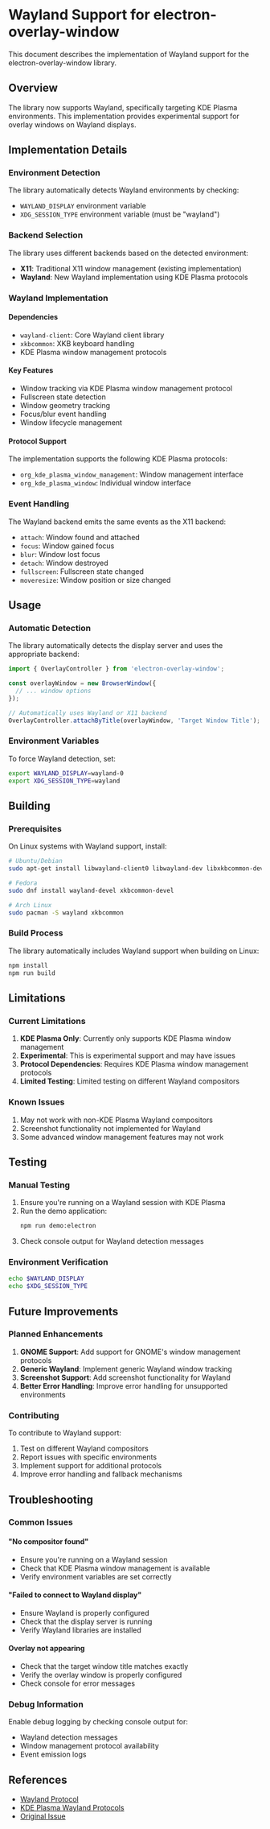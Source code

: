 # Wayland Support for electron-overlay-window

This document describes the implementation of Wayland support for the electron-overlay-window library.

## Overview

The library now supports Wayland, specifically targeting KDE Plasma environments. This implementation provides experimental support for overlay windows on Wayland displays.

## Implementation Details

### Environment Detection

The library automatically detects Wayland environments by checking:
- `WAYLAND_DISPLAY` environment variable
- `XDG_SESSION_TYPE` environment variable (must be "wayland")

### Backend Selection

The library uses different backends based on the detected environment:
- **X11**: Traditional X11 window management (existing implementation)
- **Wayland**: New Wayland implementation using KDE Plasma protocols

### Wayland Implementation

#### Dependencies
- `wayland-client`: Core Wayland client library
- `xkbcommon`: XKB keyboard handling
- KDE Plasma window management protocols

#### Key Features
- Window tracking via KDE Plasma window management protocol
- Fullscreen state detection
- Window geometry tracking
- Focus/blur event handling
- Window lifecycle management

#### Protocol Support
The implementation supports the following KDE Plasma protocols:
- `org_kde_plasma_window_management`: Window management interface
- `org_kde_plasma_window`: Individual window interface

### Event Handling

The Wayland backend emits the same events as the X11 backend:
- `attach`: Window found and attached
- `focus`: Window gained focus
- `blur`: Window lost focus
- `detach`: Window destroyed
- `fullscreen`: Fullscreen state changed
- `moveresize`: Window position or size changed

## Usage

### Automatic Detection
The library automatically detects the display server and uses the appropriate backend:

```typescript
import { OverlayController } from 'electron-overlay-window';

const overlayWindow = new BrowserWindow({
  // ... window options
});

// Automatically uses Wayland or X11 backend
OverlayController.attachByTitle(overlayWindow, 'Target Window Title');
```

### Environment Variables
To force Wayland detection, set:
```bash
export WAYLAND_DISPLAY=wayland-0
export XDG_SESSION_TYPE=wayland
```

## Building

### Prerequisites
On Linux systems with Wayland support, install:
```bash
# Ubuntu/Debian
sudo apt-get install libwayland-client0 libwayland-dev libxkbcommon-dev

# Fedora
sudo dnf install wayland-devel xkbcommon-devel

# Arch Linux
sudo pacman -S wayland xkbcommon
```

### Build Process
The library automatically includes Wayland support when building on Linux:
```bash
npm install
npm run build
```

## Limitations

### Current Limitations
1. **KDE Plasma Only**: Currently only supports KDE Plasma window management
2. **Experimental**: This is experimental support and may have issues
3. **Protocol Dependencies**: Requires KDE Plasma window management protocols
4. **Limited Testing**: Limited testing on different Wayland compositors

### Known Issues
1. May not work with non-KDE Plasma Wayland compositors
2. Screenshot functionality not implemented for Wayland
3. Some advanced window management features may not work

## Testing

### Manual Testing
1. Ensure you're running on a Wayland session with KDE Plasma
2. Run the demo application:
   ```bash
   npm run demo:electron
   ```
3. Check console output for Wayland detection messages

### Environment Verification
```bash
echo $WAYLAND_DISPLAY
echo $XDG_SESSION_TYPE
```

## Future Improvements

### Planned Enhancements
1. **GNOME Support**: Add support for GNOME's window management protocols
2. **Generic Wayland**: Implement generic Wayland window tracking
3. **Screenshot Support**: Add screenshot functionality for Wayland
4. **Better Error Handling**: Improve error handling for unsupported environments

### Contributing
To contribute to Wayland support:
1. Test on different Wayland compositors
2. Report issues with specific environments
3. Implement support for additional protocols
4. Improve error handling and fallback mechanisms

## Troubleshooting

### Common Issues

#### "No compositor found"
- Ensure you're running on a Wayland session
- Check that KDE Plasma window management is available
- Verify environment variables are set correctly

#### "Failed to connect to Wayland display"
- Ensure Wayland is properly configured
- Check that the display server is running
- Verify Wayland libraries are installed

#### Overlay not appearing
- Check that the target window title matches exactly
- Verify the overlay window is properly configured
- Check console for error messages

### Debug Information
Enable debug logging by checking console output for:
- Wayland detection messages
- Window management protocol availability
- Event emission logs

## References

- [Wayland Protocol](https://wayland.freedesktop.org/)
- [KDE Plasma Wayland Protocols](https://github.com/KDE/plasma-wayland-protocols)
- [Original Issue](https://github.com/SnosMe/electron-overlay-window/issues/28) 
